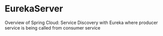# EurekaServer

Overview of Spring Cloud: Service Discovery with Eureka 
where producer service is being called from consumer service 
